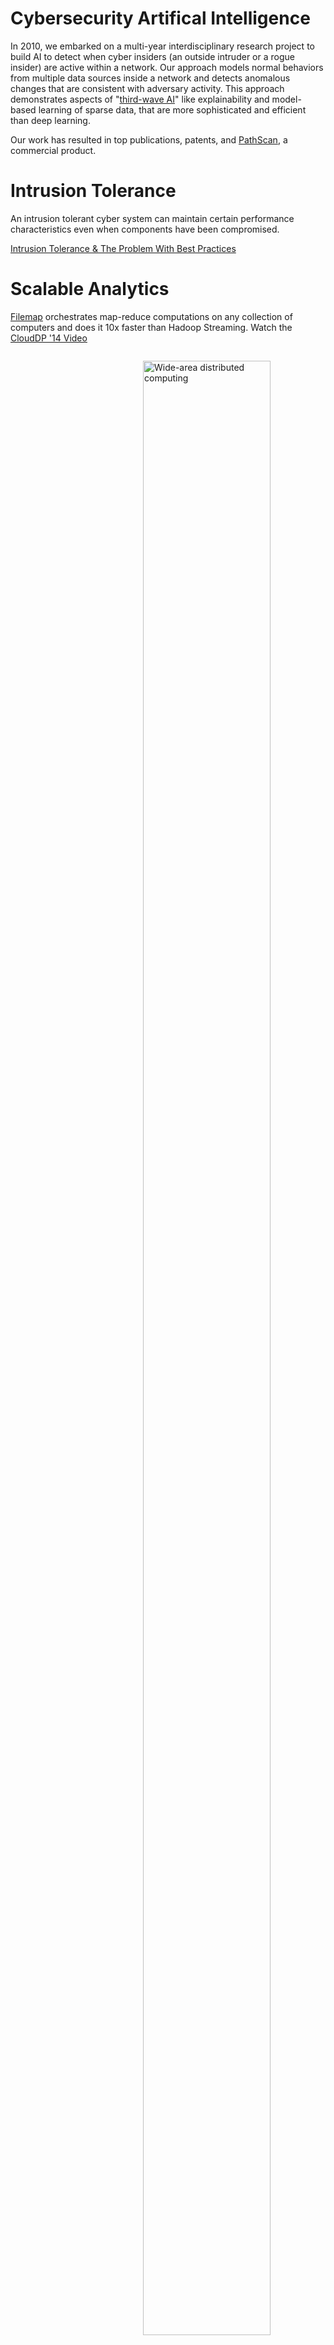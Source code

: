 # Cybersecurity Artifical Intelligence

In 2010, we embarked on a multi-year interdisciplinary research project to build AI to detect when cyber insiders (an outside intruder or a rogue insider) are active within a network.
Our approach models normal behaviors from multiple data sources inside a network and detects anomalous changes that are consistent with adversary activity.   This approach demonstrates  aspects of "[third-wave AI](https://www.youtube.com/watch?v=-O01G3tSYpU)" like explainability and model-based learning of sparse data,  that are more sophisticated and efficient than deep learning.

Our work has resulted in top publications, patents, and [PathScan](http://www.ey.com/gl/en/services/advisory/ey-los-alamos-national-laboratory---pathscan), a commercial product.

# Intrusion Tolerance

An intrusion tolerant cyber system can maintain certain performance characteristics even when components have been compromised. 

[Intrusion Tolerance & The Problem With Best Practices](https://drive.google.com/file/d/1b1WOWxBtCcmk_N_KQ0FwoaYG-I-fvu0W)

# Scalable Analytics
[Filemap](/filemap) orchestrates map-reduce computations on any collection of computers and does it 10x faster than Hadoop Streaming.  Watch the [CloudDP '14 Video](https://www.youtube.com/watch?v=bewEtDupC10)

<figure style="float:right; width:50%">
    <img src="https://raw.githubusercontent.com/wiki/mfisk/filemap/images/WANCloud.png" alt="Wide-area distributed computing"  width="90%" />
    <figcaption>Wide-area distributed computing</figcaption>
</figure>
<br clear=all>

[SMACQ](/smacq) for streaming queries.
